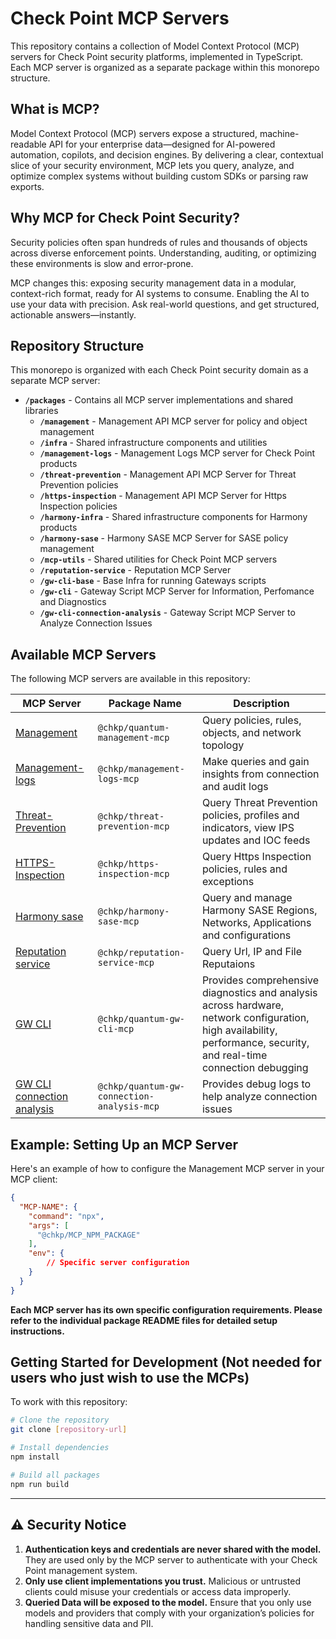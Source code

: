 # Check Point MCP Servers

This repository contains a collection of Model Context Protocol (MCP) servers for Check Point security platforms, implemented in TypeScript. Each MCP server is organized as a separate package within this monorepo structure.

## What is MCP?

Model Context Protocol (MCP) servers expose a structured, machine-readable API for your enterprise data—designed for AI-powered automation, copilots, and decision engines. By delivering a clear, contextual slice of your security environment, MCP lets you query, analyze, and optimize complex systems without building custom SDKs or parsing raw exports.

## Why MCP for Check Point Security?
 
Security policies often span hundreds of rules and thousands of objects across diverse enforcement points. Understanding, auditing, or optimizing these environments is slow and error-prone. 

MCP changes this: exposing security management data in a modular, context-rich format, ready for AI systems to consume. Enabling the AI to use your data with precision. Ask real-world questions, and get structured, actionable answers—instantly.

## Repository Structure

This monorepo is organized with each Check Point security domain as a separate MCP server:

- **`/packages`** - Contains all MCP server implementations and shared libraries
  - **`/management`** - Management API MCP server for policy and object management
  - **`/infra`** - Shared infrastructure components and utilities
  - **`/management-logs`** - Management Logs MCP server for Check Point products
  - **`/threat-prevention`** - Management API MCP Server for Threat Prevention policies
  - **`/https-inspection`** - Management API MCP Server for Https Inspection policies
  - **`/harmony-infra`** - Shared infrastructure components for Harmony products
  - **`/harmony-sase`** - Harmony SASE MCP Server for SASE policy management
  - **`/mcp-utils`** - Shared utilities for Check Point MCP servers
  - **`/reputation-service`** - Reputation MCP Server 
  - **`/gw-cli-base`** - Base Infra for running Gateways scripts
  - **`/gw-cli`** - Gateway Script MCP Server for Information, Perfomance and Diagnostics
  - **`/gw-cli-connection-analysis`** - Gateway Script MCP Server to Analyze Connection Issues

## Available MCP Servers

The following MCP servers are available in this repository:

| MCP Server | Package Name | Description |
|------------|--------------|-------------|
| [Management](./packages/management/) | `@chkp/quantum-management-mcp` | Query policies, rules, objects, and network topology |
| [Management-logs](./packages/management-logs/) | `@chkp/management-logs-mcp` | Make queries and gain insights from connection and audit logs |
| [Threat-Prevention](./packages/threat-prevention/) | `@chkp/threat-prevention-mcp` | Query Threat Prevention policies, profiles and indicators, view IPS updates and IOC feeds |
| [HTTPS-Inspection](./packages/https-inspection/) | `@chkp/https-inspection-mcp` | Query Https Inspection policies, rules and exceptions |
| [Harmony sase](./packages/harmony-sase/) | `@chkp/harmony-sase-mcp` | Query and manage Harmony SASE Regions, Networks, Applications and configurations |
| [Reputation service](./packages/reputation-service/) | `@chkp/reputation-service-mcp` | Query Url, IP and File Reputaions |
| [GW CLI](./packages/gw-cli/) | `@chkp/quantum-gw-cli-mcp` | Provides comprehensive diagnostics and analysis across hardware, network configuration, high availability, performance, security, and real-time connection debugging |
| [GW CLI connection analysis](./packages/gw-cli-connection-analysis/) | `@chkp/quantum-gw-connection-analysis-mcp` | Provides debug logs to help analyze connection issues |


## Example: Setting Up an MCP Server

Here's an example of how to configure the Management MCP server in your MCP client:

```json
{
  "MCP-NAME": {
    "command": "npx",
    "args": [
      "@chkp/MCP_NPM_PACKAGE"
    ],
    "env": {
        // Specific server configuration 
    }
  }
}
```

__Each MCP server has its own specific configuration requirements. Please refer to the individual package README files for detailed setup instructions.__

## Getting Started for Development (Not needed for users who just wish to use the MCPs)

To work with this repository:

```bash
# Clone the repository
git clone [repository-url]

# Install dependencies
npm install

# Build all packages
npm run build
```

---

## ⚠️ Security Notice

1. **Authentication keys and credentials are never shared with the model.** They are used only by the MCP server to authenticate with your Check Point management system.  
2. **Only use client implementations you trust.** Malicious or untrusted clients could misuse your credentials or access data improperly.  
3. **Queried Data will be exposed to the model.** Ensure that you only use models and providers that comply with your organization’s policies for handling sensitive data and PII.

